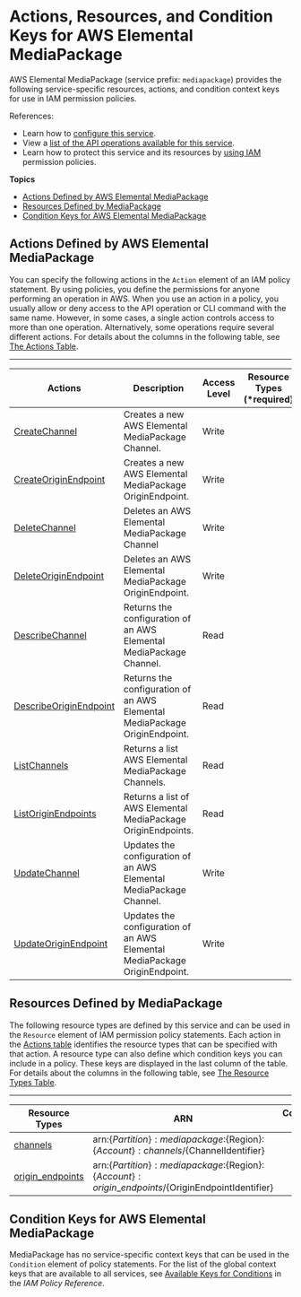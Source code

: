 # Actions, Resources, and Condition Keys for AWS Elemental MediaPackage<a name="list_awselementalmediapackage"></a>

AWS Elemental MediaPackage \(service prefix: `mediapackage`\) provides the following service\-specific resources, actions, and condition context keys for use in IAM permission policies\.

References:
+ Learn how to [configure this service](http://docs.aws.amazon.com/mediapackage/latest/ug/)\.
+ View a [list of the API operations available for this service](http://docs.aws.amazon.com/mediapackage/latest/ug/)\.
+ Learn how to protect this service and its resources by [using IAM](http://docs.aws.amazon.com/mediapackage/latest/ug/setting-up.html#setting-up-create-iam-user) permission policies\.

**Topics**
+ [Actions Defined by AWS Elemental MediaPackage](#awselementalmediapackage-actions-as-permissions)
+ [Resources Defined by MediaPackage](#awselementalmediapackage-resources-for-iam-policies)
+ [Condition Keys for AWS Elemental MediaPackage](#awselementalmediapackage-policy-keys)

## Actions Defined by AWS Elemental MediaPackage<a name="awselementalmediapackage-actions-as-permissions"></a>

You can specify the following actions in the `Action` element of an IAM policy statement\. By using policies, you define the permissions for anyone performing an operation in AWS\. When you use an action in a policy, you usually allow or deny access to the API operation or CLI command with the same name\. However, in some cases, a single action controls access to more than one operation\. Alternatively, some operations require several different actions\. For details about the columns in the following table, see [The Actions Table](reference_policies_actions-resources-contextkeys.md#actions_table)\.


****  

| Actions | Description | Access Level | Resource Types \(\*required\) | Condition Keys | Dependent Actions | 
| --- | --- | --- | --- | --- | --- | 
| [CreateChannel](http://docs.aws.amazon.com/mediapackage/latest/ug/channels-create.html) | Creates a new AWS Elemental MediaPackage Channel\. | Write |  |  |  | 
| [CreateOriginEndpoint](http://docs.aws.amazon.com/mediapackage/latest/ug/endpoints-create.html) | Creates a new AWS Elemental MediaPackage OriginEndpoint\. | Write |  |  |  | 
| [DeleteChannel](http://docs.aws.amazon.com/mediapackage/latest/ug/channels-delete.html) | Deletes an AWS Elemental MediaPackage Channel | Write |  |  |  | 
| [DeleteOriginEndpoint](http://docs.aws.amazon.com/mediapackage/latest/ug/endpoints-delete.html) | Deletes an AWS Elemental MediaPackage OriginEndpoint\. | Write |  |  |  | 
| [DescribeChannel](http://docs.aws.amazon.com/mediapackage/latest/ug/channels-view.html) | Returns the configuration of an AWS Elemental MediaPackage Channel\. | Read |  |  |  | 
| [DescribeOriginEndpoint](http://docs.aws.amazon.com/mediapackage/latest/ug/endpoints-view.html) | Returns the configuration of an AWS Elemental MediaPackage OriginEndpoint\. | Read |  |  |  | 
| [ListChannels](http://docs.aws.amazon.com/mediapackage/latest/ug/channels.html) | Returns a list AWS Elemental MediaPackage Channels\. | Read |  |  |  | 
| [ListOriginEndpoints](http://docs.aws.amazon.com/mediapackage/latest/ug/endpoints-view-all.html) | Returns a list of AWS Elemental MediaPackage OriginEndpoints\. | Read |  |  |  | 
| [UpdateChannel](http://docs.aws.amazon.com/mediapackage/latest/ug/channels-edit.html) | Updates the configuration of an AWS Elemental MediaPackage Channel\. | Write |  |  |  | 
| [UpdateOriginEndpoint](http://docs.aws.amazon.com/mediapackage/latest/ug/endpoints-edit.html) | Updates the configuration of an AWS Elemental MediaPackage OriginEndpoint\. | Write |  |  |  | 

## Resources Defined by MediaPackage<a name="awselementalmediapackage-resources-for-iam-policies"></a>

The following resource types are defined by this service and can be used in the `Resource` element of IAM permission policy statements\. Each action in the [Actions table](#awselementalmediapackage-actions-as-permissions) identifies the resource types that can be specified with that action\. A resource type can also define which condition keys you can include in a policy\. These keys are displayed in the last column of the table\. For details about the columns in the following table, see [The Resource Types Table](reference_policies_actions-resources-contextkeys.md#resources_table)\.


****  

| Resource Types | ARN | Condition Keys | 
| --- | --- | --- | 
| [channels](http://docs.aws.amazon.com/mediapackage/latest/ug/channels.html) | arn:$\{Partition\}:mediapackage:$\{Region\}:$\{Account\}:channels/$\{ChannelIdentifier\} |  | 
| [origin\_endpoints](http://docs.aws.amazon.com/mediapackage/latest/ug/endpoints.html) | arn:$\{Partition\}:mediapackage:$\{Region\}:$\{Account\}:origin\_endpoints/$\{OriginEndpointIdentifier\} |  | 

## Condition Keys for AWS Elemental MediaPackage<a name="awselementalmediapackage-policy-keys"></a>

MediaPackage has no service\-specific context keys that can be used in the `Condition` element of policy statements\. For the list of the global context keys that are available to all services, see [Available Keys for Conditions](http://docs.aws.amazon.com/IAM/latest/UserGuide/reference_policies_condition-keys.html#AvailableKeys) in the *IAM Policy Reference*\.